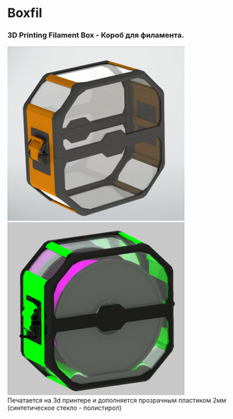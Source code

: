 # Boxfil

### 3D Printing Filament Box - Короб для филамента. 
<div align="left">
    <img src="/img/boxfil.png" width="400px"</img> 
</div>
<div align="left">
    <img src="/img/box_v3_sb1.png" width="400px"</img> 
</div>
Печатается на 3d принтере и дополняется прозрачным пластиком 2мм (синтетическое стекло - полистирол)
